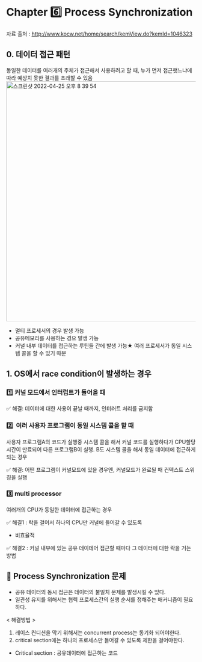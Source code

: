 # Chapter 6️⃣ Process Synchronization
자료 출처 :  http://www.kocw.net/home/search/kemView.do?kemId=1046323

## 0. 데이터 접근 패턴
동일한 데이터를 여러개의 주체가 접근해서 사용하려고 할 때, 누가 먼저 접근햇느냐에 따라 예상치 못한 결과를 초래할 수 있음
<img width="638" alt="스크린샷 2022-04-25 오후 8 39 54" src="https://user-images.githubusercontent.com/81469717/165095278-3e5179c6-8aee-4542-bf76-a357febb7efc.png">
- 멀티 프로세서의 경우 발생 가능
- 공유메모리를 사용하는 경으 발생 가능
- 커널 내부 데이터를 접근하는 루틴들 간에 발생 가능★ 여러 프로세서가 동일 시스템 콜을 할 수 있기 때문

## 1. OS에서 race condition이 발생하는 경우

### 1️⃣ 커널 모드에서 인터럽트가 들어올 때
✅ 해결: 데이터에 대한 사용이 끝날 때까지, 인터러트 처리를 금지함   

### 2️⃣  여러 사용자 프로그램이 동일 시스템 콜을 할 때
사용자 프로그램A의 코드가 실행중 시스템 콜을 해서 커널 코드를 실행하다가 CPU할당 시간이 만료되어 다른 프로그램B이 실행. B도 시스템 콜을 해서 동일 데이터에 접근하게 되는 경우

✅ 해결: 어떤 프로그램이 커널모드에 있을 경우엔, 커널모드가 완료될 때 컨텍스트 스위칭을 실행

### 3️⃣ multi processor
여러개의 CPU가 동일한 데이터에 접근하는 경우

✅ 해결1 : 락을 걸어서 하나의 CPU만 커널에 들어갈 수 있도록
- 비효율적

✅ 해결2 : 커널 내부에 있는 공유 데이테어 접근할 때마다 그 데이터에 대한 락을 거는 방법

## 🚨 Process Synchronization 문제
- 공유 데이터의 동시 접근은 데이터의 불일치 문제를 발생시킬 수 있다.
- 일관성 유지를 위해서는 협력 프로세스간의 실행 순서를 정해주는 매커니즘이 필요하다.

< 해결방법 >
1. 레이스 컨디션을 막기 위해서는 concurrent process는 동기화 되어야한다.
2. critical section에는 하나의 프로세스만 들어갈 수 있도록 제한을 걸어야한다.
- Critical section : 공유데이터에 접근하는 코드
